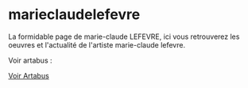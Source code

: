 # marieclaudelefevre

La formidable page de marie-claude LEFEVRE, ici vous retrouverez les oeuvres et l'actualité de l'artiste marie-claude lefevre.

Voir artabus :

[Voir Artabus](https://www.artabus.com)

